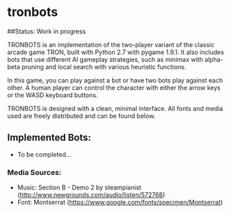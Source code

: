 # tronbots

##Status: Work in progress

TRONBOTS is an implementation of the two-player variant of the classic arcade game TRON, built with Python 2.7 with pygame 1.9.1. It also includes bots that use different AI gameplay strategies, such as minimax with alpha-beta pruning and local search with various heuristic functions. 

In this game, you can play against a bot or have two bots play against each other. A human player can control the character with either the arrow keys or the WASD keyboard buttons.

TRONBOTS is designed with a clean, minimal interface. All fonts and media used are freely distributed and can be found below.

## Implemented Bots:
- To be completed...

### Media Sources:
- Music: Section B - Demo 2 by steampianist (http://www.newgrounds.com/audio/listen/572768)
- Font: Montserrat (https://www.google.com/fonts/specimen/Montserrat)
